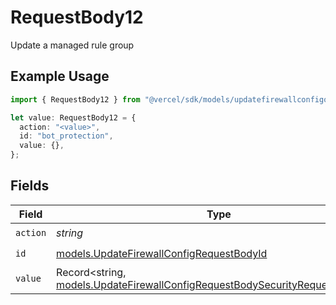 # RequestBody12

Update a managed rule group

## Example Usage

```typescript
import { RequestBody12 } from "@vercel/sdk/models/updatefirewallconfigop.js";

let value: RequestBody12 = {
  action: "<value>",
  id: "bot_protection",
  value: {},
};
```

## Fields

| Field                                                                                                                                              | Type                                                                                                                                               | Required                                                                                                                                           | Description                                                                                                                                        |
| -------------------------------------------------------------------------------------------------------------------------------------------------- | -------------------------------------------------------------------------------------------------------------------------------------------------- | -------------------------------------------------------------------------------------------------------------------------------------------------- | -------------------------------------------------------------------------------------------------------------------------------------------------- |
| `action`                                                                                                                                           | *string*                                                                                                                                           | :heavy_check_mark:                                                                                                                                 | N/A                                                                                                                                                |
| `id`                                                                                                                                               | [models.UpdateFirewallConfigRequestBodyId](../models/updatefirewallconfigrequestbodyid.md)                                                         | :heavy_check_mark:                                                                                                                                 | N/A                                                                                                                                                |
| `value`                                                                                                                                            | Record<string, [models.UpdateFirewallConfigRequestBodySecurityRequest12Value](../models/updatefirewallconfigrequestbodysecurityrequest12value.md)> | :heavy_check_mark:                                                                                                                                 | N/A                                                                                                                                                |
